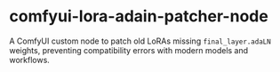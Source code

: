 # comfyui-lora-adain-patcher-node
A ComfyUI custom node to patch old LoRAs missing `final_layer.adaLN` weights, preventing compatibility errors with modern models and workflows.

